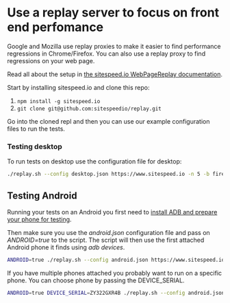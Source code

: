 # Use a replay server to focus on front end perfomance

Google and Mozilla use replay proxies to make it easier to find performance regressions in Chrome/Firefox. You can also use a replay proxy to find regressions on your web page.

Read all about the setup in [the sitespeed.io WebPageReplay documentation](https://www.sitespeed.io/documentation/sitespeed.io/webpagereplay/).


Start by installing sitespeed.io and clone this repo:

1. `npm install -g sitespeed.io`
2. `git clone git@github.com:sitespeedio/replay.git`

Go into the cloned repl and then you can use our example configuration files to run the tests.

### Testing desktop

To run tests on desktop use the configuration file for desktop:


```bash
./replay.sh --config desktop.json https://www.sitespeed.io -n 5 -b firefox
```

## Testing Android
Running your tests on an Android you first need to [install ADB and prepare your phone for testing](https://www.sitespeed.io/documentation/sitespeed.io/mobile-phones/#prerequisites).

Then make sure you use the *android.json* configuration file and pass on *ANDROID=true* to the script. The script will then use the first attached Android phone it finds using *adb devices*.

```bash
ANDROID=true ./replay.sh --config android.json https://www.sitespeed.io -n 5 -b chrome
```

If you have multiple phones attached you probably want to run on a specific phone. You can choose phone by passing the DEVICE_SERIAL.

```bash
ANDROID=true DEVICE_SERIAL=ZY322GXR4B ./replay.sh --config android.json https://www.sitespeed.io -n 1 -b firefox